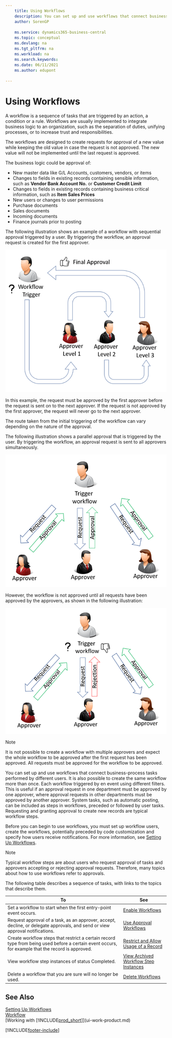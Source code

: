 ```yaml
---
    title: Using Workflows
    description: You can set up and use workflows that connect business-process tasks like automatic posting or requesting and granting approval for new records. 
    author: SorenGP

    ms.service: dynamics365-business-central
    ms.topic: conceptual
    ms.devlang: na
    ms.tgt_pltfrm: na
    ms.workload: na
    ms.search.keywords:
    ms.date: 06/11/2021
    ms.author: edupont

---
```

# Using Workflows

A workflow is a sequence of tasks that are triggered by an action, a condition or a rule. Workflows are usually implemented to integrate business logic to an organization, such as the separation of duties, unifying processes, or to increase trust and responsibilities.  

The workflows are designed to create requests for approval of a new value while keeping the old value in case the request is not approved. The new value will not be implemented until the last request is approved.  

The business logic could be approval of:

- New master data like G/L Accounts, customers, vendors, or items
- Changes to fields in existing records containing sensible information, such as **Vendor Bank Account No.** or **Customer Credit Limit**
- Changes to fields in existing records containing business critical information, such as **Item Sales Prices**
- New users or changes to user permissions
- Purchase documents
- Sales documents
- Incoming documents
- Finance journals prior to posting

The following illustration shows an example of a workflow with sequential approval triggered by a user. By triggering the workflow, an approval request is created for the first approver.  

![Illustration of a workflow with sequential approval](media/Workflows/approval-flow.png)

In this example, the request must be approved by the first approver before the request is sent on to the next approver. If the request is not approved by the first approver, the request will never go to the next approver.  

The route taken from the initial triggering of the workflow can vary depending on the nature of the approval.  

The following illustration shows a parallel approval that is triggered by the user. By triggering the workflow, an approval request is sent to all approvers simultaneously.  

![Illustration of a workflow with parallel approval](media/Workflows/approval-flow-2.png)

However, the workflow is not approved until all requests have been approved by the approvers, as shown in the following illustration:  

![Illustration of a rejected workflow with parallel approval](media/Workflows/approval-flow-3.png)

> [!NOTE]  
> It is not possible to create a workflow with multiple approvers and expect the whole workflow to be approved after the first request has been approved. All requests must be approved for the workflow to be approved.

You can set up and use workflows that connect business-process tasks performed by different users. It is also possible to create the same workflow more than once. Each workflow triggered by en event using different filters. This is useful if an approval request in one department must be approved by one approver, where approval requests in other departments must be approved by another approver. System tasks, such as automatic posting, can be included as steps in workflows, preceded or followed by user tasks. Requesting and granting approval to create new records are typical workflow steps.  

 Before you can begin to use workflows, you must set up workflow users, create the workflows, potentially preceded by code customization and specify how users receive notifications. For more information, see [Setting Up Workflows](across-set-up-workflows.md).  

> [!NOTE]  
> Typical workflow steps are about users who request approval of tasks and approvers accepting or rejecting approval requests. Therefore, many topics about how to use workflows refer to approvals.  

 The following table describes a sequence of tasks, with links to the topics that describe them.  

|**To**|**See**|  
|------------|-------------|  
|Set a workflow to start when the first entry-point event occurs.|[Enable Workflows](across-how-to-enable-workflows.md)|  
|Request approval of a task, as an approver, accept, decline, or delegate approvals, and send or view approval notifications.|[Use Approval Workflows](across-how-use-approval-workflows.md)|  
|Create workflow steps that restrict a certain record type from being used before a certain event occurs, for example that the record is approved.|[Restrict and Allow Usage of a Record](across-how-to-restrict-and-allow-usage-of-a-record.md)|  
|View workflow step instances of status Completed.|[View Archived Workflow Step Instances](across-how-to-view-archived-workflow-step-instances.md)|  
|Delete a workflow that you are sure will no longer be used.|[Delete Workflows](across-how-to-delete-workflows.md)|  

## See Also  
[Setting Up Workflows](across-set-up-workflows.md)   
[Workflow](across-workflow.md)   
[Working with [!INCLUDE[prod_short](includes/prod_short.md)]](ui-work-product.md)


[!INCLUDE[footer-include](includes/footer-banner.md)]
